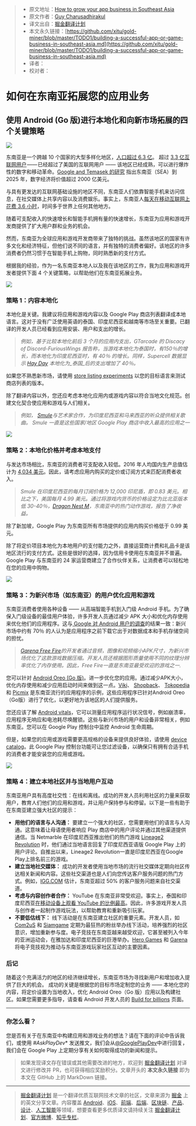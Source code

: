> * 原文地址：[How to grow your app business in Southeast Asia](https://medium.com/googleplaydev/building-a-successful-app-or-game-business-in-southeast-asia-29e6eea0defb)
> * 原文作者：[Guy Charusadhirakul](https://medium.com/@guycharusa?source=post_header_lockup)
> * 译文出自：[掘金翻译计划](https://github.com/xitu/gold-miner)
> * 本文永久链接：[https://github.com/xitu/gold-miner/blob/master/TODO1/building-a-successful-app-or-game-business-in-southeast-asia.md](https://github.com/xitu/gold-miner/blob/master/TODO1/building-a-successful-app-or-game-business-in-southeast-asia.md)
> * 译者：
> * 校对者：

# 如何在东南亚拓展您的应用业务

## 使用 Android (Go 版)进行本地化和向新市场拓展的四个关键策略

![](https://cdn-images-1.medium.com/max/1600/1*mNb91X17FSyOL7CKXh6E-A.png)

东南亚是一个跨越 10 个国家的大型多样化地区，[人口超过 6.3 亿](https://aseanup.com/asean-infographics-population-market-economy/)。 超过 [3.3 亿互联网用户](https://www.thinkwithgoogle.com/intl/en-apac/trends-and-insights/e-conomy-sea-unlocking-200b-digital-opportunity/) —— 已经超过了美国的互联网用户 —— 该地区已经成熟，可以进行爆炸性的数字和移动革命。[Google and Temasek 的研究](https://www.thinkwithgoogle.com/intl/en-apac/trends-and-insights/e-conomy-sea-unlocking-200b-digital-opportunity/) 指出东南亚（SEA）到 2025 年，数字经济将价值超过 2000 亿美元。

与具有更发达的互联网基础设施的地区不同，东南亚人们依靠智能手机来访问信息，在社交媒体上共享内容以及消费娱乐。事实上，东南亚人[每天在移动互联网上花费 3.6 小时](https://www.blog.google/around-the-globe/google-asia/sea-internet-economy/)，时间多于世界上任何其他地方。

随着可支配收入的快速增长和智能手机拥有量的快速增长，东南亚为应用和游戏开发商提供了扩大用户群和​​业务的机会。

然而，东南亚为全球应用和游戏开发商带来了独特的挑战。虽然该地区的国家有许多文化和经济特征，但他们说不同的语言，并有独特的消费者偏好。该地区的许多消费者仍然习惯于在智能手机上购物，同时熟悉新的支付方式。

根据我的经验，作为一名东南亚本地人以及我在该地区的工作，我为应用和游戏开发者提供下面 4 个关键策略，以帮助他们在东南亚拓展业务。

![](https://cdn-images-1.medium.com/max/1600/0*SP1YjLo_uniUb49G)

### 策略 1：内容本地化

本地化是关键。我建议将应用和游戏内容以及 Google Play 商店列表翻译成本地语言。这对于没有广泛使用英语的泰国、印度尼西亚和越南等市场至关重要。已翻译的开发人员已经看到应用安装、用户和支出的增长。

> _例如，基于比较本地化前后 3 个月的应用内支出，GTarcade 的 Discacy of Discord-FuriousWings 报告称，当游戏本地化为泰国时，有150％的增长，而本地化为印度尼西亚时，有 40％ 的增长。同样，Supercell 数据显示_ [_Hay Day_](https://play.google.com/store/apps/details?id=com.supercell.hayday) _本地化为_泰国_后的支出增加了 40％。_

如果您不熟悉新市场，请使用 [store listing experiments](https://developer.android.com/distribute/best-practices/grow/store-listing-experiments) 以您的目标语言来测试商店列表的版本。

除了翻译内容以外，您还应考虑本地化应用内或游戏内容以符合当地文化规范。创建文化契合使应用和游戏与人们相关。

> _例如，_ [_Smule_](https://play.google.com/store/apps/developer?id=Smule)_与艺术家合作，为印度尼西亚和马来西亚的听众提供相关歌曲。 Smule 一直是这些国家/地区 Google Play 商店中收入最高的应用之一_

![](https://cdn-images-1.medium.com/max/1600/0*2BmnPD79f2EoGRII)

### 策略 2：本地化价格并考虑本地支付

与发达市场相比，东南亚的消费者可支配收入较低。2016 年人均国内生产总值估计为 [4,034 美元](https://www.aseanstats.org/wp-content/uploads/2018/01/ASYB_2017-rev.pdf)。因此，请考虑应用内购买的定价或订阅方式来匹配消费者收入。

> _Smule 在印度尼西亚的每月订阅价格为 12,000 印尼盾，即 0.83 美元。相比之下，美国每月 4.99 美元。通过将游戏内货币的价格设定为比北亚版本低 30-40％，_[_Dragon Nest M_](https://play.google.com/store/apps/details?id=com.playfungame.ggplay.lzgsea)_，东南亚中的热门动作游戏，报告了净收益。_

除了新加坡，Google Play 为东南亚所有市场提供的应用内购买价格低于 0.99 美元。

除了将定价项目本地化为本地用户的支付能力之外，直接运营商计费和礼品卡是该地区流行的支付方式。这些是很好的选择，因为信用卡使用在东南亚并不普遍。 Google Play 与东南亚的 24 家运营商建立了合作伙伴关系，让消费者可以轻松地在您的应用中购物。

![](https://cdn-images-1.medium.com/max/1600/0*cBlieEiL3XU7Gu3b)

### 策略 3：为新兴市场（如东南亚）的用户优化应用和游戏

东南亚消费者使用各种设备 —— 从高端智能手机到入门级 Android 手机。为了确保入门级设备的最佳用户体验，许多开发人员通过减少 APK 大小和优化内存使用来优化他们的应用程序。这与[ Google 对 Android 用户的调查](https://medium.com/googleplaydev/shrinking-apks-growing-installs-5d3fcba23ce2)的结果一致：新兴市场中约有 70％ 的人认为是应用程序之前下载它出于对数据成本和手机存储空间的担忧。

> _[_Garena Free Fire_](https://play.google.com/store/apps/details?id=com.dts.freefireth)的开发者通过音频，图像和视频缩小APK尺寸，为新兴市场优化了这款游戏数据压缩。开发人员还根据图形质量使用不同的纹理分辨率优化了内存使用。因此，Free Fire一直是东南亚最受欢迎的游戏之一._

您可以针对 [Android Oreo (Go 版)](https://www.android.com/versions/oreo-8-0/go-edition/)。进一步优化您的应用。通过减少APK大小，优化内存使用和减少应用启动时间来做到这一点。[Viki](https://play.google.com/store/apps/details?id=com.viki.android)、 [Shopback](https://play.google.com/store/apps/details?id=com.shopback.app)、 [Tokopedia](https://play.google.com/store/search?q=Tokopedia&c=apps&sticky_source_country=ID) 和 [Picmix](https://play.google.com/store/apps/details?id=com.picmix.mobile) 是东南亚流行的应用程序的示例，这些应用程序已针对Android Oreo（Go版）进行了优化，以更好地为该地区的人们提供服务。

您还应该了解 [Android vitals](https://developer.android.com/topic/performance/vitals/)，它可以测量应用程序运行状况信号，例如崩溃率，应用程序无响应和电池耗尽唤醒锁。这些与新兴市场的用户和设备非常相关，例如东南亚。您可以在 Google Play 控制台中监控 Android 生命周期。

但是，如果您的应用或游戏需要更高规格的设备来提供良好体验，请使用 [device catalog](https://support.google.com/googleplay/android-developer/answer/7353455?hl=en)。此 Google Play 控制台功能可让您过滤设备，以确保只有拥有合适手机的消费者才能安装您的应用或游戏。

![](https://cdn-images-1.medium.com/max/1600/0*_D796bdhi6hvwiNy)

### 策略 4：建立本地社区并与当地用户互动

东南亚用户具有高度社交性：在线和离线。成功的开发人员利用社区的力量来获取用户，教育人们他们的应用和游戏，并让用户保持参与和停留。以下是一些有助于在东南亚建立强大社区的提示：

*   **用他们的语言与人沟通：** 要建立一个强大的社区，您需要用他们的语言与人沟通。这意味着让母语使用者响应 Play 商店中的用户评论并通过其他渠道提供通信。当 Netmarble 在印度尼西亚推出他们的热门游戏 [Lineage2 Revolution](https://play.google.com/store/apps/details?id=com.netmarble.revolutionthm) 时，他们通过当地语言回复了印度尼西亚语版 Google Play 上的用户评论。自推出以来，Lineage2 Revolution一直是印度尼西亚在Google Play上排名前三的游戏。
*   **建立当地社交媒体：** 成功的开发者使用当地市场的流行社交媒体定期向社区传达相关新闻和内容。这些社交渠道也是人们向您传达客户服务问题的热门方式。例如，[IGG.COM](https://play.google.com/store/apps/dev?id=8895734616362643252) 估计，东南亚超过 50% 的客户服务问题来自社交渠道。
*   **考虑与内容创作者合作：** YouTube 在东南亚非常受欢迎。事实上，泰国和印度尼西亚[在移动设备上观看 YouTube 的比例最高](https://www.thinkwithgoogle.com/intl/en-apac/trends-and-insights/beyond-numbers-youtube-shapes-lives-thailand-indonesia/)。因此，许多游戏开发人员与创作者一起制作游戏玩法，以帮助教育和重新吸引玩家。
*   **不要低估线下：** 线下活动是在东南亚建立社区的重要元素。开发人员，如 [Com2uS](https://play.google.com/store/apps/dev?id=6850516909323484758) 和 [Siamgame](https://play.google.com/store/apps/dev?id=6476992165808510390) 定期为最狂热的粉丝举办线下活动，培养强烈的社区意识，增加重新参与度。电子竞技在东南亚越来越受欢迎，它甚至被列入今年的亚洲运动会，在雅加达和印度尼西亚的巨港举办。[Hero Games](https://play.google.com/store/apps/dev?id=9060101706093336387) 和 [Garena](https://play.google.com/store/apps/details?id=com.dts.freefireth) 将电子竞技视为推动与东南亚游戏玩家社区互动的主要因素。

### 后记

随着这个充满活力的地区的经济继续增长，东南亚市场为寻找新用户和增加收入提供了巨大的机会。 成功的关键是根据您的目标市场定制您的业务 —— 本地化您的内容，将定价设置为当地收入，优化 Android Oreo（Go 版）应用以及构建社区。如果您需要更多指导，请查看 Android 开发人员的 [Build for billions](https://developer.android.com/docs/quality-guidelines/building-for-billions/) 页面。

* * *

###  你怎么看？

您是否有关于在东南亚中构建应用和游戏业务的想法？请在下面的评论中告诉我们，或使用 *#AskPlayDev** 发送推文，我们会从[@GooglePlayDev](http://twitter.com/googleplaydev)中进行回复，我们会在 Google Play 上定期分享有关如何取得成功的新闻和提示。

> 如果发现译文存在错误或其他需要改进的地方，欢迎到 [掘金翻译计划](https://github.com/xitu/gold-miner) 对译文进行修改并 PR，也可获得相应奖励积分。文章开头的 **本文永久链接** 即为本文在 GitHub 上的 MarkDown 链接。


---

> [掘金翻译计划](https://github.com/xitu/gold-miner) 是一个翻译优质互联网技术文章的社区，文章来源为 [掘金](https://juejin.im) 上的英文分享文章。内容覆盖 [Android](https://github.com/xitu/gold-miner#android)、[iOS](https://github.com/xitu/gold-miner#ios)、[前端](https://github.com/xitu/gold-miner#前端)、[后端](https://github.com/xitu/gold-miner#后端)、[区块链](https://github.com/xitu/gold-miner#区块链)、[产品](https://github.com/xitu/gold-miner#产品)、[设计](https://github.com/xitu/gold-miner#设计)、[人工智能](https://github.com/xitu/gold-miner#人工智能)等领域，想要查看更多优质译文请持续关注 [掘金翻译计划](https://github.com/xitu/gold-miner)、[官方微博](http://weibo.com/juejinfanyi)、[知乎专栏](https://zhuanlan.zhihu.com/juejinfanyi)。
